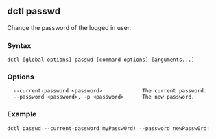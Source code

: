 ## dctl passwd

Change the password of the logged in user.

### Syntax

    dctl [global options] passwd [command options] [arguments...]

### Options

```
  --current-password <password>             The current password.
  --password <password>, -p <password>      The new password.
```

### Example

    dctl passwd --current-password myPassw0rd! --password newPassw0rd!